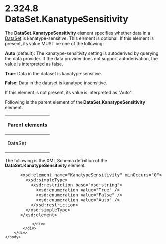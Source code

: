 <html dir="LTR" xmlns:mshelp="http://msdn.microsoft.com/mshelp" xmlns:ddue="http://ddue.schemas.microsoft.com/authoring/2003/5" xmlns:xlink="http://www.w3.org/1999/xlink" xmlns:tool="http://www.microsoft.com/tooltip">
    <head>
        <meta http-equiv="Content-Type" content="text/html; CHARSET=utf-8"></meta>
        <meta name="save" content="history"></meta>
        <title>2.324.8 DataSet.KanatypeSensitivity</title>
        <xml>
            <mshelp:toctitle title="2.324.8 DataSet.KanatypeSensitivity"></mshelp:toctitle>
            <mshelp:rltitle title="[MS-RDL]: DataSet.KanatypeSensitivity"></mshelp:rltitle>
            <mshelp:keyword index="A" term="87f5aa52-1cd6-4b0f-b506-00185a0f76f0"></mshelp:keyword>
            <mshelp:attr name="DCSext.ContentType" value="open specification"></mshelp:attr>
            <mshelp:attr name="AssetID" value="87f5aa52-1cd6-4b0f-b506-00185a0f76f0"></mshelp:attr>
            <mshelp:attr name="TopicType" value="kbRef"></mshelp:attr>
            <mshelp:attr name="DCSext.Title" value="[MS-RDL]: DataSet.KanatypeSensitivity" />
        </xml>
    </head>
    <body>
        <div id="header">
            <h1 class="heading">2.324.8 DataSet.KanatypeSensitivity</h1>
        </div>
        <div id="mainSection">
            <div id="mainBody">
                <div id="allHistory" class="saveHistory"></div>
                <div id="sectionSection0" class="section" name="collapseableSection">
                    

<p>The <b>DataSet.KanatypeSensitivity</b> element specifies
whether data in a <a href="a14782b0-2e2f-4305-83a3-3de3fd750b6a.md">DataSet</a>
is kanatype-sensitive. This element is optional. If this element is present,
its value MUST be one of the following:</p>

<p><b>Auto </b>(default): The kanatype-sensitivity
setting is autoderived by querying the data provider. If the data provider does
not support autoderivation, the value is interpreted as false.</p>

<p><b>True</b>: Data in the dataset is
kanatype-sensitive.</p>

<p><b>False</b>: Data in the dataset is
kanatype-insensitive. </p>

<p>If this element is not present, its value is interpreted as
&quot;Auto&quot;.</p>

<p>Following is the parent element of the <b>DataSet.KanatypeSensitivity</b>
element.</p>

<table>
 <thead>
  <tr>
   <th>
   <p>Parent elements</p>
   </th>
  </tr>
 </thead>
 <tr>
  <td>
  <p>DataSet</p>
  </td>
 </tr>
</table>

<p>The following is the XML Schema definition of the <b>DataSet.KanatypeSensitivity</b>
element.</p>

<dl>
<dd>
<div><pre> &lt;xsd:element name=&quot;KanatypeSensitivity&quot; minOccurs=&quot;0&quot;&gt;
   &lt;xsd:simpleType&gt;
     &lt;xsd:restriction base=&quot;xsd:string&quot;&gt;
       &lt;xsd:enumeration value=&quot;True&quot; /&gt;
       &lt;xsd:enumeration value=&quot;False&quot; /&gt;
       &lt;xsd:enumeration value=&quot;Auto&quot; /&gt;
     &lt;/xsd:restriction&gt;
   &lt;/xsd:simpleType&gt;
 &lt;/xsd:element&gt;
</pre></div>
</dd></dl>


                </div>
            </div>
        </div>
    </body>
</html>